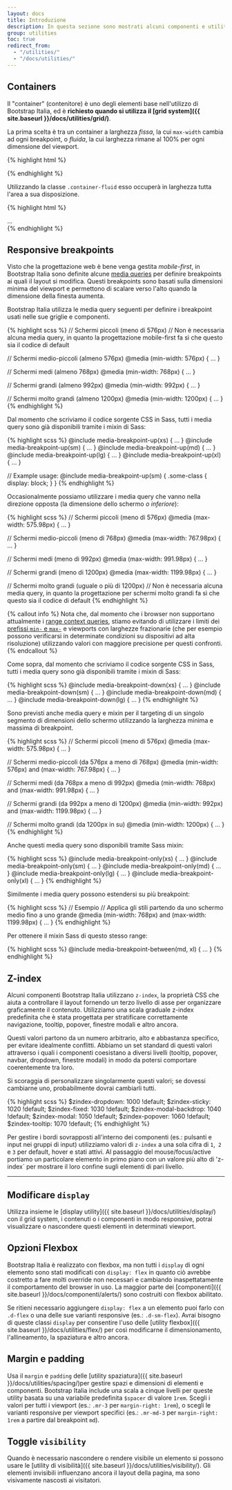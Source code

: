 ```yaml
---
layout: docs
title: Introduzione
description: In questa sezione sono mostrati alcuni componenti e utilità per l'organizzazione del layout e delle funzionalità di una pagina.
group: utilities
toc: true
redirect_from:
  - "/utilities/"
  - "/docs/utilities/"
---
```


## Containers

Il "container" (contenitore) è uno degli elementi base nell'utilizzo di Bootstrap Italia, ed è **richiesto quando si utilizza il [grid system]({{ site.baseurl }}/docs/utilities/grid/)**.

La prima scelta è tra un container a larghezza _fissa_, la cui `max-width` cambia ad ogni breakpoint, o _fluida_, la cui larghezza rimane al 100% per ogni dimensione del viewport.

<div class="bd-example">
  <div class="bd-example-container">
    <div class="bd-example-container-header"></div>
    <div class="bd-example-container-sidebar"></div>
    <div class="bd-example-container-body"></div>
  </div>
</div>

{% highlight html %}
<div class="container">
  <!-- Content here -->
</div>
{% endhighlight %}

Utilizzando la classe `.container-fluid` esso occuperà in larghezza tutta l'area a sua disposizione.

<div class="bd-example">
  <div class="bd-example-container bd-example-container-fluid">
    <div class="bd-example-container-header"></div>
    <div class="bd-example-container-sidebar"></div>
    <div class="bd-example-container-body"></div>
  </div>
</div>

{% highlight html %}
<div class="container-fluid">
  ...
</div>
{% endhighlight %}


## Responsive breakpoints

Visto che la progettazione web è bene venga gestita _mobile-first_, in Bootstrap Italia sono definite alcune [media queries](https://developer.mozilla.org/en-US/docs/Web/CSS/Media_Queries/Using_media_queries) per definire breakpoints ai quali il layout si modifica. Questi breakpoints sono basati sulla dimensioni minima del viewport e permettono di scalare verso l'alto quando la dimensione della finesta aumenta.

Bootstrap Italia utilizza le media query seguenti per definire i breakpoint usati nelle sue griglie e componenti.

{% highlight scss %}
// Schermi piccoli (meno di 576px)
// Non è necessaria alcuna media query, in quanto la progettazione mobile-first fa sì che questo sia il codice di default

// Schermi medio-piccoli (almeno 576px)
@media (min-width: 576px) { ... }

// Schermi medi (almeno 768px)
@media (min-width: 768px) { ... }

// Schermi grandi (almeno 992px)
@media (min-width: 992px) { ... }

// Schermi molto grandi (almeno 1200px)
@media (min-width: 1200px) { ... }
{% endhighlight %}

Dal momento che scriviamo il codice sorgente CSS in Sass, tutti i media query sono già disponibili tramite i mixin di Sass:

{% highlight scss %}
@include media-breakpoint-up(xs) { ... }
@include media-breakpoint-up(sm) { ... }
@include media-breakpoint-up(md) { ... }
@include media-breakpoint-up(lg) { ... }
@include media-breakpoint-up(xl) { ... }

// Example usage:
@include media-breakpoint-up(sm) {
  .some-class {
    display: block;
  }
}
{% endhighlight %}

Occasionalmente possiamo utilizzare i media query che vanno nella direzione opposta (la dimensione dello schermo *o inferiore*):

{% highlight scss %}
// Schermi piccoli (meno di 576px)
@media (max-width: 575.98px) { ... }

// Schermi medio-piccoli (meno di 768px)
@media (max-width: 767.98px) { ... }

// Schermi medi (meno di 992px)
@media (max-width: 991.98px) { ... }

// Schermi grandi (meno di 1200px)
@media (max-width: 1199.98px) { ... }

// Schermi molto grandi (uguale o più di 1200px)
// Non è necessaria alcuna media query, in quanto la progettazione per schermi molto grandi fa sì che questo sia il codice di default
{% endhighlight %}

{% callout info %}
Nota che, dal momento che i browser non supportano attualmente i [range context queries](https://www.w3.org/TR/mediaqueries-4/#range-context), stiamo evitando di utilizzare i limiti dei [prefissi `min-` e `max-`](https://www.w3.org/TR/mediaqueries-4/#mq-min-max) e viewports con larghezze frazionarie (che per esempio possono verificarsi in determinate condizioni su dispositivi ad alta risoluzione) utilizzando valori con maggiore precisione per questi confronti.
{% endcallout %}

Come sopra, dal momento che scriviamo il codice sorgente CSS in Sass, tutti i media query sono già disponibili tramite i mixin di Sass:

{% highlight scss %}
@include media-breakpoint-down(xs) { ... }
@include media-breakpoint-down(sm) { ... }
@include media-breakpoint-down(md) { ... }
@include media-breakpoint-down(lg) { ... }
{% endhighlight %}

Sono previsti anche media query e mixin per il targeting di un singolo segmento di dimensioni dello schermo utilizzando la larghezza minima e massima di breakpoint.

{% highlight scss %}
// Schermi piccoli (meno di 576px)
@media (max-width: 575.98px) { ... }

// Schermi medio-piccoli (da 576px a meno di 768px)
@media (min-width: 576px) and (max-width: 767.98px) { ... }

// Schermi medi (da 768px a meno di 992px)
@media (min-width: 768px) and (max-width: 991.98px) { ... }

// Schermi grandi (da 992px a meno di 1200px)
@media (min-width: 992px) and (max-width: 1199.98px) { ... }

// Schermi molto grandi (da 1200px in su)
@media (min-width: 1200px) { ... }
{% endhighlight %}

Anche questi media query sono disponibili tramite Sass mixin:

{% highlight scss %}
@include media-breakpoint-only(xs) { ... }
@include media-breakpoint-only(sm) { ... }
@include media-breakpoint-only(md) { ... }
@include media-breakpoint-only(lg) { ... }
@include media-breakpoint-only(xl) { ... }
{% endhighlight %}

Similmente i media query possono estendersi su più breakpoint:

{% highlight scss %}
// Esempio
// Applica gli stili partendo da uno schermo medio fino a uno grande 
@media (min-width: 768px) and (max-width: 1199.98px) { ... }
{% endhighlight %}

Per ottenere il mixin Sass di questo stesso range:

{% highlight scss %}
@include media-breakpoint-between(md, xl) { ... }
{% endhighlight %}

## Z-index

Alcuni componenti Bootstrap Italia utilizzano `z-index`, la proprietà CSS che aiuta a controllare il layout fornendo un terzo livello di asse per organizzare graficamente il contenuto. Utilizziamo una scala graduale z-index predefinita che è stata progettata per stratificare correttamente navigazione, tooltip, popover, finestre modali e altro ancora.

Questi valori partono da un numero arbitrario, alto e abbastanza specifico, per evitare idealmente conflitti. Abbiamo un set standard di questi valori attraverso i quali i componenti coesistano a diversi livelli (tooltip, popover, navbar, dropdown, finestre modali) in modo da potersi comportare coerentemente tra loro.

Si scoraggia di personalizzare singolarmente questi valori; se dovessi cambiarne uno, probabilmente dovrai cambiarli tutti.

{% highlight scss %}
$zindex-dropdown:          1000 !default;
$zindex-sticky:            1020 !default;
$zindex-fixed:             1030 !default;
$zindex-modal-backdrop:    1040 !default;
$zindex-modal:             1050 !default;
$zindex-popover:           1060 !default;
$zindex-tooltip:           1070 !default;
{% endhighlight %}

Per gestire i bordi sovrapposti all'interno dei componenti (es.: pulsanti e input nei gruppi di input) utilizziamo valori di `z-index` a una sola cifra di `1`,` 2` e `3` per default, hover e stati attivi. Al passaggio del mouse/focus/active portiamo un particolare elemento in primo piano con un valore più alto di 'z-index` per mostrare il loro confine sugli elementi di pari livello.

---

## Modificare `display`

Utilizza insieme le [display utility]({{ site.baseurl }}/docs/utilities/display/) con il grid system, i contenuti o i componenti in modo responsive, potrai visualizzare o nascondere questi elementi in determinati viewport.

## Opzioni Flexbox

Bootstrap Italia è realizzato con flexbox, ma non tutti i `display` di ogni elemento sono stati modificati con `display: flex` in quanto ciò avrebbe costretto a fare molti override non necessari e cambiando inaspettatamente il comportamento del browser in uso. La maggior parte dei [componenti]({{ site.baseurl }}/docs/componenti/alerts/) sono costruiti con flexbox abilitato.

Se ritieni necessario aggiungere `display: flex` a un elemento puoi farlo con `.d-flex` o una delle sue varianti responsive (es.: `.d-sm-flex`). Avrai bisogno di queste classi `display` per consentire l'uso delle [utility flexbox]({{ site.baseurl }}/docs/utilities/flex/) per così modificarne il dimensionamento, l'allineamento, la spaziatura e altro ancora.

## Margin e padding

Usa il `margin` e `padding` delle [utility spaziatura]({{ site.baseurl }}/docs/utilities/spacing/)per gestire spazi e dimensioni di elementi e componenti. Bootstrap Italia include una scala a cinque livelli per queste utility basata su una variabile predefinita `$spacer` di valore `1rem`. Scegli i valori per tutti i viewport (es.: `.mr-3` per `margin-right: 1rem`), o scegli le varianti responsive per viewport specifici (es.: `.mr-md-3` per `margin-right: 1rem` a partire dal breakpoint `md`).

## Toggle `visibility`

 Quando è necessario nascondere o rendere visibile un elemento si possono usare le [utility di visibilità]({{ site.baseurl }}/docs/utilities/visibility/). Gli elementi invisibili influenzano ancora il layout della pagina, ma sono visivamente nascosti ai visitatori.